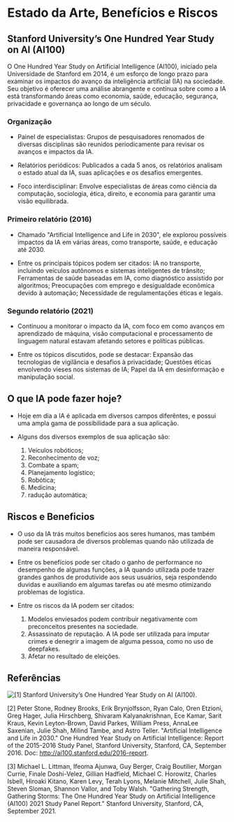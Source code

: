 # Estado da Arte, Benefícios e Riscos

## Stanford University’s One Hundred Year Study on AI (AI100)

O One Hundred Year Study on Artificial Intelligence (AI100), iniciado pela Universidade de Stanford em 2014, é um esforço de longo prazo para examinar os impactos do avanço da inteligência artificial (IA) na sociedade. Seu objetivo é oferecer uma análise abrangente e contínua sobre como a IA está transformando áreas como economia, saúde, educação, segurança, privacidade e governança ao longo de um século.

### Organização

- Painel de especialistas: Grupos de pesquisadores renomados de diversas disciplinas são reunidos periodicamente para revisar os avanços e impactos da IA.

- Relatórios periódicos: Publicados a cada 5 anos, os relatórios analisam o estado atual da IA, suas aplicações e os desafios emergentes.

- Foco interdisciplinar: Envolve especialistas de áreas como ciência da computação, sociologia, ética, direito, e economia para garantir uma visão equilibrada.

### Primeiro relatório (2016)

- Chamado "Artificial Intelligence and Life in 2030", ele explorou possíveis impactos da IA em várias áreas,  como transporte, saúde, e educação até 2030.

- Entre os principais tópicos podem ser citados: IA no transporte, incluindo veículos autônomos e sistemas inteligentes de trânsito; Ferramentas de saúde baseadas em IA, como diagnóstico assistido por algoritmos; Preocupações com emprego e desigualdade econômica devido à automação; Necessidade de regulamentações éticas e legais.

### Segundo relatório (2021)

- Continuou a monitorar o impacto da IA, com foco em como avanços em aprendizado de máquina, visão computacional e processamento de linguagem natural estavam afetando setores e políticas públicas.

- Entre os tópicos discutidos, pode se destacar: Expansão das tecnologias de vigilância e desafios à privacidade; Questões éticas envolvendo vieses nos sistemas de IA; Papel da IA em desinformação e manipulação social.

## O que IA pode fazer hoje?

- Hoje em dia a IA é aplicada em diversos campos diferêntes, e possui uma ampla gama de possibilidade para a sua aplicação.

- Alguns dos diversos exemplos de sua aplicação são:

    1. Veículos robóticos;
    2. Reconhecimento de voz;
    3. Combate a spam;
    4. Planejamento logístico;
    5. Robótica;
    6. Medicina;
    7. radução automática;

## Riscos e Beneficios

- O uso da IA trás muitos beneficios aos seres humanos, mas também pode ser causadora de diversos problemas quando não utilizada de maneira responsável.

- Entre os benefícios pode ser citado o ganho de performance no desempenho de algumas funções, a IA quando utilizada pode trazer grandes ganhos de produtivide aos seus usuários, seja respondendo duvidas e auxiliando em algumas tarefas ou até mesmo otimizando problemas de logística.

- Entre os riscos da IA podem ser citados:
    
    1. Modelos enviesados podem contribuir negativamente com preconceitos presentes na sociedade.
    2. Assassinato de reputação. A IA pode ser utilizada para imputar crimes e denegrir a imagem de alguma pessoa, como no uso de deepfakes.
    3. Afetar no resultado de eleições.


## Referências

![[1]](https://ai100.stanford.edu/about) Stanford University’s One Hundred Year Study on AI (AI100).

[2] Peter Stone, Rodney Brooks, Erik Brynjolfsson, Ryan Calo, Oren Etzioni, Greg Hager, Julia Hirschberg, Shivaram Kalyanakrishnan, Ece Kamar, Sarit Kraus, Kevin Leyton-Brown, David Parkes, William Press, AnnaLee Saxenian, Julie Shah, Milind Tambe, and Astro Teller.  "Artificial Intelligence and Life in 2030." One Hundred Year Study on Artificial Intelligence: Report of the 2015-2016 Study Panel, Stanford University, Stanford, CA,  September 2016. Doc: http://ai100.stanford.edu/2016-report.

[3] Michael L. Littman, Ifeoma Ajunwa, Guy Berger, Craig Boutilier, Morgan Currie, Finale Doshi-Velez, Gillian Hadfield, Michael C. Horowitz, Charles Isbell, Hiroaki Kitano, Karen Levy, Terah Lyons, Melanie Mitchell, Julie Shah, Steven Sloman, Shannon Vallor, and Toby Walsh. "Gathering Strength, Gathering Storms: The One Hundred Year Study on Artificial Intelligence (AI100) 2021 Study Panel Report." Stanford University, Stanford, CA, September 2021.